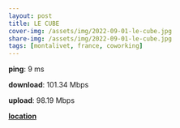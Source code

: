 ```yaml
---
layout: post
title: LE CUBE
cover-img: /assets/img/2022-09-01-le-cube.jpg
share-img: /assets/img/2022-09-01-le-cube.jpg
tags: [montalivet, france, coworking]
---
```


**ping**: 9 ms

**download**: 101.34 Mbps

**upload**: 98.19 Mbps

[**location**](https://goo.gl/maps/39r5E5Nne5XZVYBU8)
